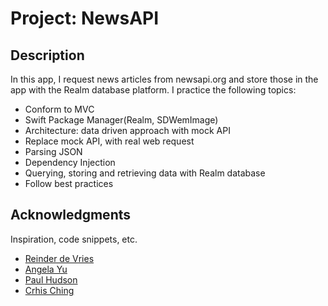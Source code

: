 # Project: NewsAPI

## Description

In this app, I request news articles from newsapi.org and store those in the app with the Realm database platform. 
I practice the following topics:

* Conform to MVC
* Swift Package Manager(Realm, SDWemImage)
* Architecture: data driven approach with mock API
* Replace mock API, with real web request
* Parsing JSON
* Dependency Injection
* Querying, storing and retrieving data with Realm database
* Follow best practices

## Acknowledgments

Inspiration, code snippets, etc.

* [Reinder de Vries](https://learnappmaking.com)
* [Angela Yu](https://www.appbrewery.co)
* [Paul Hudson](https://www.hackingwithswift.com)
* [Crhis Ching](https://codewithchris.com)
